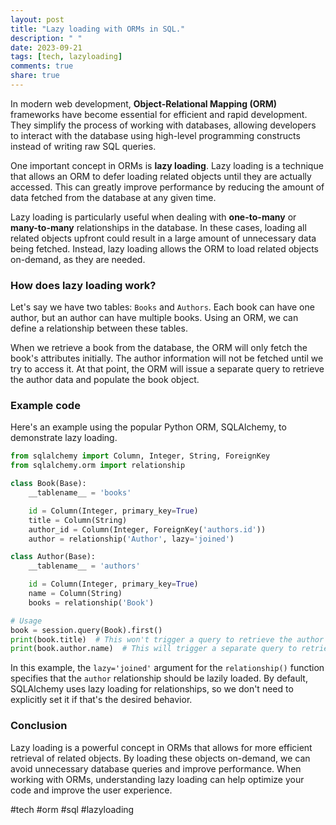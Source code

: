 ```yaml
---
layout: post
title: "Lazy loading with ORMs in SQL."
description: " "
date: 2023-09-21
tags: [tech, lazyloading]
comments: true
share: true
---
```


In modern web development, **Object-Relational Mapping (ORM)** frameworks have become essential for efficient and rapid development. They simplify the process of working with databases, allowing developers to interact with the database using high-level programming constructs instead of writing raw SQL queries.

One important concept in ORMs is **lazy loading**. Lazy loading is a technique that allows an ORM to defer loading related objects until they are actually accessed. This can greatly improve performance by reducing the amount of data fetched from the database at any given time.

Lazy loading is particularly useful when dealing with **one-to-many** or **many-to-many** relationships in the database. In these cases, loading all related objects upfront could result in a large amount of unnecessary data being fetched. Instead, lazy loading allows the ORM to load related objects on-demand, as they are needed.

### How does lazy loading work?

Let's say we have two tables: `Books` and `Authors`. Each book can have one author, but an author can have multiple books. Using an ORM, we can define a relationship between these tables.

When we retrieve a book from the database, the ORM will only fetch the book's attributes initially. The author information will not be fetched until we try to access it. At that point, the ORM will issue a separate query to retrieve the author data and populate the book object.

### Example code

Here's an example using the popular Python ORM, SQLAlchemy, to demonstrate lazy loading.

```python
from sqlalchemy import Column, Integer, String, ForeignKey
from sqlalchemy.orm import relationship

class Book(Base):
    __tablename__ = 'books'

    id = Column(Integer, primary_key=True)
    title = Column(String)
    author_id = Column(Integer, ForeignKey('authors.id'))
    author = relationship('Author', lazy='joined')

class Author(Base):
    __tablename__ = 'authors'

    id = Column(Integer, primary_key=True)
    name = Column(String)
    books = relationship('Book')

# Usage
book = session.query(Book).first()
print(book.title)  # This won't trigger a query to retrieve the author
print(book.author.name)  # This will trigger a separate query to retrieve the author
```

In this example, the `lazy='joined'` argument for the `relationship()` function specifies that the `author` relationship should be lazily loaded. By default, SQLAlchemy uses lazy loading for relationships, so we don't need to explicitly set it if that's the desired behavior.

### Conclusion

Lazy loading is a powerful concept in ORMs that allows for more efficient retrieval of related objects. By loading these objects on-demand, we can avoid unnecessary database queries and improve performance. When working with ORMs, understanding lazy loading can help optimize your code and improve the user experience.

#tech #orm #sql #lazyloading